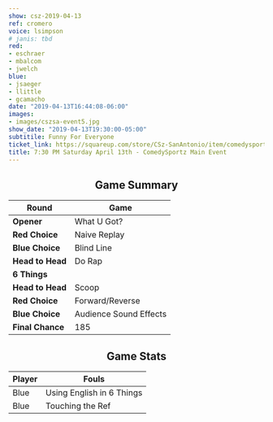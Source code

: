 ```yaml
---
show: csz-2019-04-13
ref: cromero
voice: lsimpson
# janis: tbd
red:
- eschraer
- mbalcom
- jwelch
blue:
- jsaeger
- llittle
- gcamacho
date: "2019-04-13T16:44:08-06:00"
images:
- images/cszsa-event5.jpg
show_date: "2019-04-13T19:30:00-05:00"
subtitile: Funny For Everyone
ticket_link: https://squareup.com/store/CSz-SanAntonio/item/comedysportz-saturday-night-29
title: 7:30 PM Saturday April 13th - ComedySportz Main Event
---
```


<center>

<!-- {{< figure src="/images/matches/csz-2019-04-05_1.jpg" title="Liz, our Volunteer Player for Casanova being wooed by our players." >}} -->

## Game Summary

| **Round** | **Game** |
|--------------|------|
| **Opener**       |What U Got?|
| **Red Choice**   |Naive Replay|
| **Blue Choice**  |Blind Line |
| **Head to Head** |Do Rap  |
| **6 Things**     |      |
| **Head to Head** |Scoop|
| **Red Choice**   |Forward/Reverse |
| **Blue Choice**  |Audience Sound Effects |
| **Final Chance** |185 |

## Game Stats

| **Player** | **Fouls** |
|--------|-------|
|Blue |Using English in 6 Things |
|Blue |Touching the Ref   |

</center>
